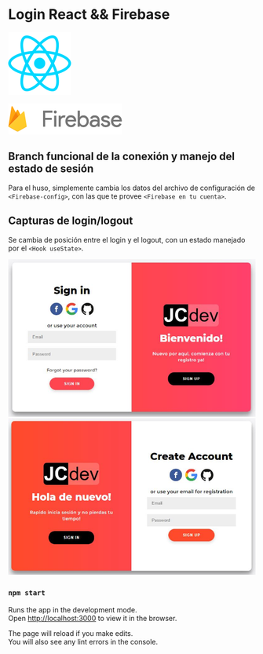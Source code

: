 Login React && Firebase
=============

![N|Solid](https://raw.githubusercontent.com/CarlosJCdev/Login-React-Firebase/master/src/icons/react1.png)

![N|Solid](https://raw.githubusercontent.com/CarlosJCdev/Login-React-Firebase/master/src/icons/firebase.png)


## Branch funcional de la conexión y manejo del estado de sesión

Para el huso, simplemente cambia los datos del archivo de configuración de `<Firebase-config>`,
con las que te provee `<Firebase en tu cuenta>`.

## Capturas de login/logout

Se cambia de posición entre el login y el logout, con un estado manejado por el `<Hook useState>`.

![N|Solid](https://raw.githubusercontent.com/CarlosJCdev/Login-React-Firebase/master/src/icons/login.JPG)
![N|Solid](https://raw.githubusercontent.com/CarlosJCdev/Login-React-Firebase/master/src/icons/logout.JPG)

### `npm start`

Runs the app in the development mode.<br />
Open [http://localhost:3000](http://localhost:3000) to view it in the browser.

The page will reload if you make edits.<br />
You will also see any lint errors in the console.

